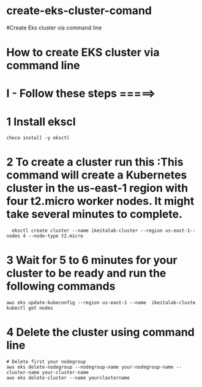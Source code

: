# create-eks-cluster-comand
#Create Eks cluster via command line 
# How to create EKS cluster via command line 
# I - Follow these steps =====>
# 1 Install ekscl 
    choco install -y eksctl
# 2 To create a cluster run this :This command will create a Kubernetes cluster in the us-east-1 region with four t2.micro worker nodes. It might take several minutes to complete. 

      eksctl create cluster --name ikeitalab-cluster --region us-east-1--nodes 4 --node-type t2.micro
# 3  Wait for 5 to 6 minutes for your cluster to be ready and run the following commands 
    aws eks update-kubeconfig --region us-east-1 --name  ikeitalab-cluste
    kubectl get nodes 
# 4 Delete the cluster using command line
    # Delete first your nodegroup 
    aws eks delete-nodegroup --nodegroup-name your-nodegroup-name --cluster-name your-cluster-name
    aws eks delete-cluster --name yourclastername
